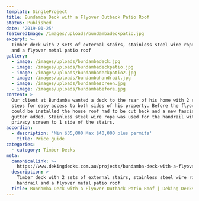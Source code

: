 ```yaml
---
template: SingleProject
title: Bundamba Deck with a Flyover Outback Patio Roof
status: Published
date: '2019-01-25'
featuredImage: /images/uploads/bundambadeckpatio.jpg
excerpt: >-
  Timber deck with 2 sets of external stairs, stainless steel wire rope handrail
  and a flyover metal patio roof
gallery:
  - image: /images/uploads/bundambadeck.jpg
  - image: /images/uploads/bundambadeckpatio.jpg
  - image: /images/uploads/bundambadeckpatio2.jpg
  - image: /images/uploads/bundambahandrail.jpg
  - image: /images/uploads/bundambascreen.jpg
  - image: /images/uploads/bundambabefore.jpg
content: >-
  Our client at Bundamba wanted a deck to the rear of his home with 2 sets of
  steps for easy access to both sides of his property. Before the flyover roof
  could be installed the house roof had to be cut back and a new fascia and
  gutter added. Stainless steel wire rope was used for the handrail with a
  privacy screen to 1 side of the stairs.
accordion:
  - description: 'Min $35,000 Max $40,000 plus permits'
    title: Price guide
categories:
  - category: Timber Decks
meta:
  canonicalLink: >-
    https://www.dekingdecks.com.au/projects/bundamba-deck-with-a-flyover-outback-patio-roof/
  description: >-
    Timber deck with 2 sets of external stairs, stainless steel wire rope
    handrail and a flyover metal patio roof
  title: Bundamba Deck with a Flyover Outback Patio Roof | Deking Decks
---
```


